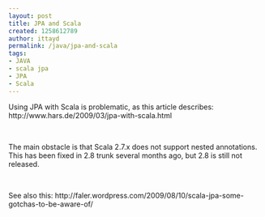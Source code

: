 ```yaml
---
layout: post
title: JPA and Scala
created: 1258612789
author: ittayd
permalink: /java/jpa-and-scala
tags:
- JAVA
- scala jpa
- JPA
- Scala
---
```

<p>Using JPA with Scala is problematic, as this article describes: http://www.hars.de/2009/03/jpa-with-scala.html</p>
<p>&nbsp;</p>
<p>The main obstacle is that Scala 2.7.x does not support nested annotations. This has been fixed in 2.8 trunk several months ago, but 2.8 is still not released. </p>
<p>&nbsp;</p>
<p>See also this: http://faler.wordpress.com/2009/08/10/scala-jpa-some-gotchas-to-be-aware-of/</p>
